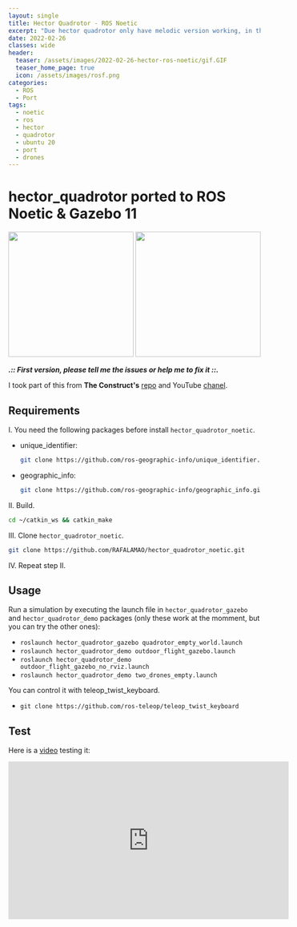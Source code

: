 ```yaml
---
layout: single
title: Hector Quadrotor - ROS Noetic
excerpt: "Due hector quadrotor only have melodic version working, in this thread I generated a port of this dron simulator to work with ROS Noetic."
date: 2022-02-26
classes: wide
header:
  teaser: /assets/images/2022-02-26-hector-ros-noetic/gif.GIF
  teaser_home_page: true
  icon: /assets/images/rosf.png
categories:
  - ROS
  - Port
tags:
  - noetic
  - ros
  - hector
  - quadrotor
  - ubuntu 20
  - port
  - drones
---
```



# hector_quadrotor ported to ROS Noetic & Gazebo 11

<p align="center">
  <img src="https://raw.githubusercontent.com/RAFALAMAO/hector-quadrotor-noetic/main/imgs/dron_photo.png" width="250">
  <img src="https://raw.githubusercontent.com/RAFALAMAO/hector-quadrotor-noetic/main/imgs/dron_photo_rviz.png" width="250">
</p>

***.:: First version, please tell me the issues or help me to fix it ::.***

I took part of this from __The Construct's__ [repo](https://bitbucket.org/theconstructcore/hector_quadrotor_sim/src/master/) and YouTube [chanel](https://www.youtube.com/channel/UCt6Lag-vv25fTX3e11mVY1Q).

## Requirements

I. You need the following packages before install `hector_quadrotor_noetic`.

* unique_identifier:
    ```sh
    git clone https://github.com/ros-geographic-info/unique_identifier.git
    ```
* geographic_info:
    ```sh
    git clone https://github.com/ros-geographic-info/geographic_info.git
    ```

II. Build.
```sh
cd ~/catkin_ws && catkin_make
```

III. Clone `hector_quadrotor_noetic`.
```sh
git clone https://github.com/RAFALAMAO/hector_quadrotor_noetic.git
```

IV. Repeat step II.

## Usage

Run a simulation by executing the launch file in `hector_quadrotor_gazebo` and `hector_quadrotor_demo` packages (only these work at the momment, but you can try the other ones):

* `roslaunch hector_quadrotor_gazebo quadrotor_empty_world.launch`
* `roslaunch hector_quadrotor_demo outdoor_flight_gazebo.launch`
* `roslaunch hector_quadrotor_demo outdoor_flight_gazebo_no_rviz.launch`
* `roslaunch hector_quadrotor_demo two_drones_empty.launch`

You can control it with teleop_twist_keyboard.
* `git clone https://github.com/ros-teleop/teleop_twist_keyboard`

## Test

Here is a [video](https://www.youtube.com/watch?v=-2IWfZjqoNc) testing it:

<iframe width="560" height="315" src="https://www.youtube.com/embed/-2IWfZjqoNc" frameborder="0" allow="accelerometer; autoplay; encrypted-media; gyroscope; picture-in-picture" allowfullscreen></iframe>